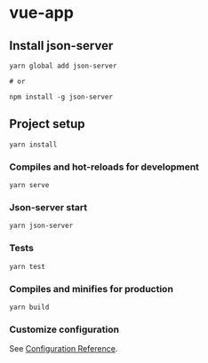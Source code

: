 # vue-app

## Install json-server
```
yarn global add json-server

# or

npm install -g json-server
```


## Project setup

```
yarn install
```

### Compiles and hot-reloads for development
```
yarn serve
```
### Json-server start

```
yarn json-server
```


###  Tests
```
yarn test
```

### Compiles and minifies for production
```
yarn build
```

### Customize configuration
See [Configuration Reference](https://cli.vuejs.org/config/).
